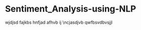 # Sentiment_Analysis-using-NLP
wjdjsd 
fajkbs
 hnfjad 
 afhvb ij
 \ncjasdjvb 
  qwfbsvdbvsjjl  
  
  

